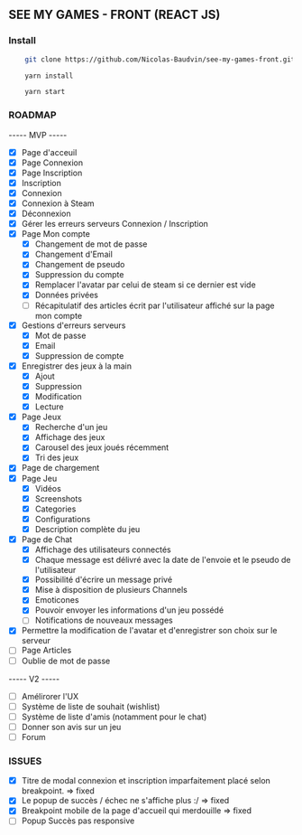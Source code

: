 ## SEE MY GAMES - FRONT (REACT JS)

### Install 

```bash
    git clone https://github.com/Nicolas-Baudvin/see-my-games-front.git
```

```bash
    yarn install
```

```bash
    yarn start
```

### ROADMAP

----- MVP -----

- [x] Page d'acceuil
- [x] Page Connexion
- [x] Page Inscription
- [x] Inscription
- [x] Connexion
- [x] Connexion à Steam
- [x] Déconnexion
- [x] Gérer les erreurs serveurs Connexion / Inscription
- [x] Page Mon compte
  - [x] Changement de mot de passe
  - [x] Changement d'Email
  - [x] Changement de pseudo
  - [x] Suppression du compte
  - [x] Remplacer l'avatar par celui de steam si ce dernier est vide
  - [x] Données privées
  - [ ] Récapitulatif des articles écrit par l'utilisateur affiché sur la page mon compte
- [x] Gestions d'erreurs serveurs
  - [x] Mot de passe
  - [x] Email
  - [x] Suppression de compte
- [x] Enregistrer des jeux à la main
  - [x] Ajout
  - [x] Suppression
  - [x] Modification
  - [x] Lecture
- [x] Page Jeux
  - [x] Recherche d'un jeu
  - [x] Affichage des jeux
  - [x] Carousel des jeux joués récemment
  - [x] Tri des jeux
- [x] Page de chargement
- [x] Page Jeu
  - [x] Vidéos
  - [x] Screenshots
  - [x] Categories
  - [x] Configurations
  - [x] Description complète du jeu
- [x] Page de Chat
  - [x] Affichage des utilisateurs connectés
  - [x] Chaque message est délivré avec la date de l'envoie et le pseudo de l'utilisateur
  - [x] Possibilité d'écrire un message privé
  - [x] Mise à disposition de plusieurs Channels
  - [x] Emoticones
  - [x] Pouvoir envoyer les informations d'un jeu possédé
  - [ ] Notifications de nouveaux messages
- [x] Permettre la modification de l'avatar et d'enregistrer son choix sur le serveur
- [ ] Page Articles
- [ ] Oublie de mot de passe

----- V2 -----

- [ ] Amélirorer l'UX
- [ ] Système de liste de souhait (wishlist)
- [ ] Système de liste d'amis (notamment pour le chat)
- [ ] Donner son avis sur un jeu
- [ ] Forum

### ISSUES

- [x] Titre de modal connexion et inscription imparfaitement placé selon breakpoint. => fixed
- [x] Le popup de succès / échec ne s'affiche plus :/ => fixed
- [x] Breakpoint mobile de la page d'accueil qui merdouille => fixed
- [ ] Popup Succès pas responsive
